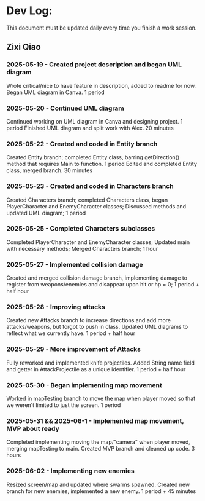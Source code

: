 # Dev Log:

This document must be updated daily every time you finish a work session.

## Zixi Qiao

### 2025-05-19 - Created project description and began UML diagram
Wrote critical/nice to have feature in description, added to readme for now. Began UML diagram in Canva. 1 period

### 2025-05-20 - Continued UML diagram
Continued working on UML diagram in Canva and designing project. 1 period
Finished UML diagram and split work with Alex. 20 minutes

### 2025-05-22 - Created and coded in Entity branch
Created Entity branch; completed Entity class, barring getDirection() method that requires Main to function. 1 period
Edited and completed Entity class, merged branch. 30 minutes

### 2025-05-23 - Created and coded in Characters branch
Created Characters branch; completed Characters class, began PlayerCharacter and EnemyCharacter classes; Discussed methods and updated UML diagram; 1 period

### 2025-05-25 - Completed Characters subclasses
Completed PlayerCharacter and EnemyCharacter classes; Updated main with necessary methods; Merged Characters branch; 1 hour

### 2025-05-27 - Implemented collision damage
Created and merged collision damage branch, implementing damage to register from weapons/enemies and disappear upon hit or hp = 0; 1 period + half hour

### 2025-05-28 - Improving attacks
Created new Attacks branch to increase directions and add more attacks/weapons, but forgot to push in class. Updated UML diagrams to reflect what we currently have. 1 period + half hour

### 2025-05-29 - More improvement of Attacks
Fully reworked and implemented knife projectiles. Added String name field and getter in AttackProjectile as a unique identifier. 1 period + half hour

### 2025-05-30 - Began implementing map movement
Worked in mapTesting branch to move the map when player moved so that we weren't limited to just the screen. 1 period

### 2025-05-31 && 2025-06-1 - Implemented map movement, MVP about ready
Completed implementing moving the map/"camera" when player moved, merging mapTesting to main. Created MVP branch and cleaned up code. 3 hours

### 2025-06-02 - Implementing new enemies
Resized screen/map and updated where swarms spawned. Created new branch for new enemies, implemented a new enemy. 1 period + 45 minutes
